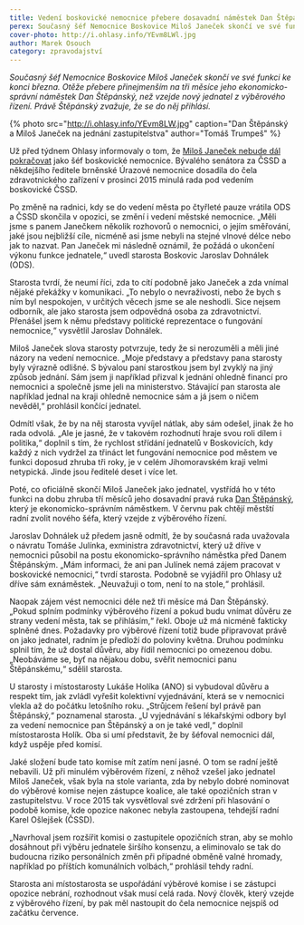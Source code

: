 ```yaml
---
title: Vedení boskovické nemocnice přebere dosavadní náměstek Dan Štěpánský
perex: Současný šéf Nemocnice Boskovice Miloš Janeček skončí ve své funkci ke konci března.
cover-photo: http://i.ohlasy.info/YEvm8LWl.jpg
author: Marek Osouch
category: zpravodajství
---
```


*Současný šéf Nemocnice Boskovice Miloš Janeček skončí ve své funkci ke konci března. Otěže přebere přinejmenším na tři měsíce jeho ekonomicko-správní náměstek Dan Štěpánský, než vzejde nový jednatel z výběrového řízení. Právě Štěpánský zvažuje, že se do něj přihlásí.*

{% photo src="http://i.ohlasy.info/YEvm8LW.jpg" caption="Dan Štěpánský a Miloš Janeček na jednání zastupitelstva" author="Tomáš Trumpeš" %}

Už před týdnem Ohlasy informovaly o tom, že [Miloš Janeček nebude dál pokračovat](http://www.ohlasy.info/clanky/2019/02/janecek-konci.html) jako šéf boskovické nemocnice. Bývalého senátora za ČSSD a někdejšího ředitele brněnské Úrazové nemocnice dosadila do čela zdravotnického zařízení v prosinci 2015 minulá rada pod vedením boskovické ČSSD.

Po změně na radnici, kdy se do vedení města po čtyřleté pauze vrátila ODS a ČSSD skončila v opozici, se změní i vedení městské nemocnice. „Měli jsme s panem Janečkem několik rozhovorů o nemocnici, o jejím směřování, jaké jsou nejbližší cíle, nicméně asi jsme nebyli na stejné vlnové délce nebo jak to nazvat. Pan Janeček mi následně oznámil, že požádá o ukončení výkonu funkce jednatele,“ uvedl starosta Boskovic Jaroslav Dohnálek (ODS).

Starosta tvrdí, že neumí říci, zda to cítí podobně jako Janeček a zda vnímal nějaké překážky v komunikaci. „To nebylo o nevraživosti, nebo že bych s ním byl nespokojen, v určitých věcech jsme se ale neshodli. Sice nejsem odborník, ale jako starosta jsem odpovědná osoba za zdravotnictví. Přenášel jsem k němu představy politické reprezentace o fungování nemocnice,“ vysvětlil Jaroslav Dohnálek.

Miloš Janeček slova starosty potvrzuje, tedy že si nerozuměli a měli jiné názory na vedení nemocnice. „Moje představy a představy pana starosty byly výrazně odlišné. S bývalou paní starostkou jsem byl zvyklý na jiný způsob jednání. Sám jsem ji například přizval k jednání ohledně financí pro nemocnici a společně jsme jeli na ministerstvo. Stávající pan starosta ale například jednal na kraji ohledně nemocnice sám a já jsem o ničem nevěděl,“ prohlásil končící jednatel.

Odmítl však, že by na něj starosta vyvíjel nátlak, aby sám odešel, jinak že ho rada odvolá. „Ale je jasné, že v takovém rozhodnutí hraje svou roli dílem i politika,“ doplnil s tím, že rychlost střídání jednatelů v Boskovicích, kdy každý z nich vydržel za třináct let fungování nemocnice pod městem ve funkci doposud zhruba tři roky, je v celém Jihomoravském kraji velmi netypická. Jinde jsou ředitelé deset i více let.

Poté, co oficiálně skončí Miloš Janeček jako jednatel, vystřídá ho v této funkci na dobu zhruba tří měsíců jeho dosavadní pravá ruka [Dan Štěpánský](http://www.ohlasy.info/clanky/2019/02/rozhovor-stepansky.html), který je ekonomicko-správním náměstkem. V červnu pak chtějí městští radní zvolit nového šéfa, který vzejde z výběrového řízení.

Jaroslav Dohnálek už předem jasně odmítl, že by současná rada uvažovala o návratu Tomáše Julínka, exministra zdravotnictví, který už dříve v nemocnici působil na postu ekonomicko-správního náměstka před Danem Štěpánským. „Mám informaci, že ani pan Julínek nemá zájem pracovat v boskovické nemocnici,“ tvrdí starosta. Podobně se vyjádřil pro Ohlasy už dříve sám exnáměstek. „Neuvažuji o tom, není to na stole,“ prohlásil.

Naopak zájem vést nemocnici déle než tři měsíce má Dan Štěpánský. „Pokud splním podmínky výběrového řízení a pokud budu vnímat důvěru ze strany vedení města, tak se přihlásím,“ řekl. Oboje už má nicméně fakticky splněné dnes. Požadavky pro výběrové řízení totiž bude připravovat právě on jako jednatel, radním je předloží do poloviny května. Druhou podmínku splnil tím, že už dostal důvěru, aby řídil nemocnici po omezenou dobu. „Neobáváme se, byť na nějakou dobu, svěřit nemocnici panu Štěpánskému,“ sdělil starosta.

U starosty i místostarosty Lukáše Holíka (ANO) si vybudoval důvěru a respekt tím, jak zvládl vyřešit kolektivní vyjednávání, která se v nemocnici vlekla až do počátku letošního roku. „Strůjcem řešení byl právě pan Štěpánský,“ poznamenal starosta. „U vyjednávání s lékařskými odbory byl za vedení nemocnice pan Štěpánský a on je také vedl,“ doplnil místostarosta Holík. Oba si umí představit, že by šéfoval nemocnici dál, když uspěje před komisí.

Jaké složení bude tato komise mít zatím není jasné. O tom se radní ještě nebavili. Už při minulém výběrovém řízení, z něhož vzešel jako jednatel Miloš Janeček, však byla na stole varianta, zda by nebylo dobré nominovat do výběrové komise nejen zástupce koalice, ale také opozičních stran v zastupitelstvu. V roce 2015 tak vysvětloval své zdržení při hlasování o podobě komise, kde opozice nakonec nebyla zastoupena, tehdejší radní Karel Ošlejšek (ČSSD). 

„Navrhoval jsem rozšířit komisi o zastupitele opozičních stran, aby se mohlo dosáhnout při výběru jednatele širšího konsenzu, a eliminovalo se tak do budoucna riziko personálních změn při případné obměně valné hromady, například po příštích komunálních volbách,“ prohlásil tehdy radní.

Starosta ani místostarosta se uspořádání výběrové komise i se zástupci opozice nebrání, rozhodnout však musí celá rada. Nový člověk, který vzejde z výběrového řízení, by pak měl nastoupit do čela nemocnice nejspíš od začátku července.
